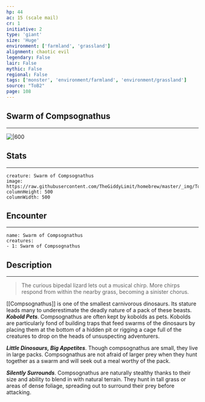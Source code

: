 ```yaml
---
hp: 44
ac: 15 (scale mail)
cr: 1
initiative: 2
type: 'giant'    
size: 'Huge'
environment: ['farmland', 'grassland']
alignment: chaotic evil
legendary: False
lair: False
mythic: False
regional: False
tags: ['monster', 'environment/farmland', 'environment/grassland']
source: "ToB2"
page: 108
---
```


## Swarm of Compsognathus
---

![|600](https://raw.githubusercontent.com/TheGiddyLimit/homebrew/master/_img/ToB2/creature/Compsognathus.webp)

## Stats
---

```statblock
creature: Swarm of Compsognathus
image: https://raw.githubusercontent.com/TheGiddyLimit/homebrew/master/_img/ToB2/creature/token/Swarm%20of%20Compsognathus%20%28Token%29.png
columnHeight: 500
columnWidth: 500
```

## Encounter
---

```encounter-table
name: Swarm of Compsognathus
creatures:
- 1: Swarm of Compsognathus
```

## Description
---
>The curious bipedal lizard lets out a musical chirp. More chirps respond from within the nearby grass, becoming a sinister chorus.

[[Compsognathus]] is one of the smallest carnivorous dinosaurs. Its stature leads many to underestimate the deadly nature of a pack of these beasts.
**_Kobold Pets_**. Compsognathus are often kept by kobolds as pets. Kobolds are particularly fond of building traps that feed swarms of the dinosaurs by placing them at the bottom of a hidden pit or rigging a cage full of the creatures to drop on the heads of unsuspecting adventurers.

**_Little Dinosaurs, Big Appetites_**. Though compsognathus are small, they live in large packs. Compsognathus are not afraid of larger prey when they hunt together as a swarm and will seek out a meal worthy of the pack.

**_Silently Surrounds_**. Compsognathus are naturally stealthy thanks to their size and ability to blend in with natural terrain. They hunt in tall grass or areas of dense foliage, spreading out to surround their prey before attacking.






